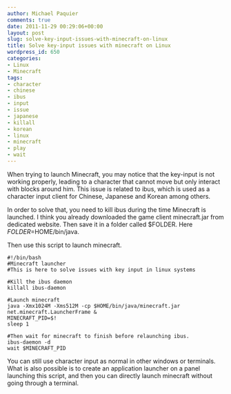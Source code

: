 ```yaml
---
author: Michael Paquier
comments: true
date: 2011-11-29 00:29:06+00:00
layout: post
slug: solve-key-input-issues-with-minecraft-on-linux
title: Solve key-input issues with minecraft on Linux
wordpress_id: 650
categories:
- Linux
- Minecraft
tags:
- character
- chinese
- ibus
- input
- issue
- japanese
- killall
- korean
- linux
- minecraft
- play
- wait
---
```


When trying to launch Minecraft, you may notice that the key-input is not working properly, leading to a character that cannot move but only interact with blocks around him. This issue is related to ibus, which is used as a character input client for Chinese, Japanese and Korean among others.

In order to solve that, you need to kill ibus during the time Minecraft is launched.
I think you already downloaded the game client minecraft.jar from dedicated website. Then save it in a folder called $FOLDER. Here $FOLDER=$HOME/bin/java.

Then use this script to launch minecraft.

    #!/bin/bash
    #Minecraft launcher
    #This is here to solve issues with key input in linux systems

    #Kill the ibus daemon
    killall ibus-daemon

    #Launch minecraft
    java -Xmx1024M -Xms512M -cp $HOME/bin/java/minecraft.jar net.minecraft.LauncherFrame &
    MINECRAFT_PID=$!
    sleep 1

    #Then wait for minecraft to finish before relaunching ibus.
    ibus-daemon -d
    wait $MINECRAFT_PID

You can still use character input as normal in other windows or terminals. What is also possible is to create an application launcher on a panel launching this script, and then you can directly launch minecraft without going through a terminal.
